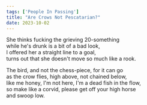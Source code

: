 ```yaml
---
tags: ['People In Passing']
title: "Are Crows Not Pescatarian?"
date: 2023-10-02
---
```


She thinks fucking the grieving 20-something  
while he's drunk is a bit of a bad look,  
I offered her a straight line to a goal,  
turns out that she doesn't move so much like a rook.

The bird, and not the chess-piece, for it can go  
as the crow flies, high above, not chained below,  
like me honey, I'm not here, I'm a dead fish in the flow,  
so make like a corvid, please get off your high horse  
and swoop low.
